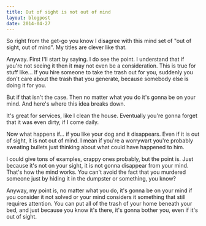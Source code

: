 ```yaml
---
title: Out of sight is not out of mind
layout: blogpost
date: 2014-04-27
---
```


So right from the get-go you know I disagree with this mind set of "out of
sight, out of mind".  My titles are clever like that.

Anyway. First I'll start by saying.  I do see the point.  I understand that if
you're not seeing it then it may not even be a consideration.  This is true for
stuff like... If you hire someone to take the trash out for you, suddenly you
don't care about the trash that you generate, because somebody else is doing it
for you.

But if that isn't the case.  Then no matter what you do it's gonna be on your
mind.  And here's where this idea breaks down.

It's great for services, like I clean the house.  Eventually you're gonna forget
that it was even dirty, if I come daily.

Now what happens if... if you like your dog and it disappears.  Even if it is
out of sight, it is not out of mind.  I mean if you're a worrywart you're
probably sweating bullets just thinking about what could have happened to him.

I could give tons of examples, crappy ones probably, but the point is.  Just
because it's not on your sight, it is not gonna disappear from your mind.
That's how the mind works.  You can't avoid the fact that you murdered someone
just by hiding it in the dumpster or something, you know?

Anyway, my point is, no matter what you do, it's gonna be on your mind if you
consider it not solved or your mind considers it something that still requires
attention.  You can put all of the trash of your home beneath your bed, and just
because you know it's there, it's gonna bother you, even if it's out of sight.
